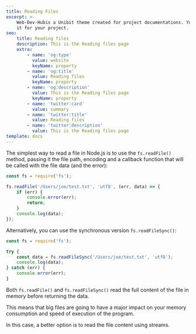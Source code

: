 ```yaml
---
title: Reading Files
excerpt: >-
    Web-Dev-Hubis a Unibit theme created for project documentations. You can use
    it for your project.
seo:
    title: Reading files
    description: This is the Reading files page
    extra:
        - name: 'og:type'
          value: website
          keyName: property
        - name: 'og:title'
          value: Reading files
          keyName: property
        - name: 'og:description'
          value: This is the Reading files page
          keyName: property
        - name: 'twitter:card'
          value: summary
        - name: 'twitter:title'
          value: Reading files
        - name: 'twitter:description'
          value: This is the Reading files page
template: docs
---
```


The simplest way to read a file in Node.js is to use the `fs.readFile()` method, passing it the file path, encoding and a callback function that will be called with the file data (and the error):

```js
const fs = require('fs');

fs.readFile('/Users/joe/test.txt', 'utf8', (err, data) => {
    if (err) {
        console.error(err);
        return;
    }
    console.log(data);
});
```

Alternatively, you can use the synchronous version `fs.readFileSync()`:

```js
const fs = require('fs');

try {
    const data = fs.readFileSync('/Users/joe/test.txt', 'utf8');
    console.log(data);
} catch (err) {
    console.error(err);
}
```

Both `fs.readFile()` and `fs.readFileSync()` read the full content of the file in memory before returning the data.

This means that big files are going to have a major impact on your memory consumption and speed of execution of the program.

In this case, a better option is to read the file content using streams.

